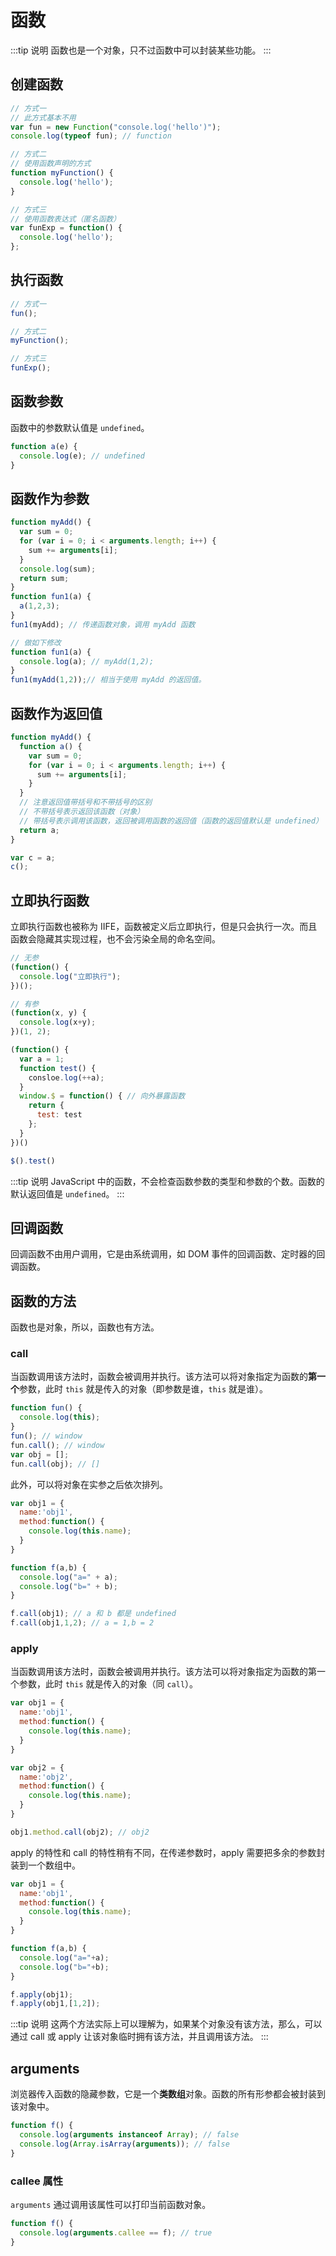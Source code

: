 # 函数

:::tip 说明
函数也是一个对象，只不过函数中可以封装某些功能。 
:::

## 创建函数

```js
// 方式一
// 此方式基本不用
var fun = new Function("console.log('hello')");
console.log(typeof fun); // function

// 方式二
// 使用函数声明的方式
function myFunction() {
  console.log('hello');
}

// 方式三
// 使用函数表达式（匿名函数）
var funExp = function() {
  console.log('hello');
};
```

## 执行函数

```js
// 方式一
fun();

// 方式二
myFunction();

// 方式三
funExp();
```

## 函数参数

函数中的参数默认值是 `undefined`。

```js
function a(e) {
  console.log(e); // undefined
}
```

## 函数作为参数

```js
function myAdd() {
  var sum = 0;
  for (var i = 0; i < arguments.length; i++) {
    sum += arguments[i];
  }
  console.log(sum);
  return sum;
}
function fun1(a) {
  a(1,2,3);
}
fun1(myAdd); // 传递函数对象，调用 myAdd 函数

// 做如下修改
function fun1(a) {
  console.log(a); // myAdd(1,2);
}
fun1(myAdd(1,2));// 相当于使用 myAdd 的返回值。
```

## 函数作为返回值

```js
function myAdd() {
  function a() {
    var sum = 0;
    for (var i = 0; i < arguments.length; i++) {
      sum += arguments[i];
    }
  }
  // 注意返回值带括号和不带括号的区别
  // 不带括号表示返回该函数（对象）
  // 带括号表示调用该函数，返回被调用函数的返回值（函数的返回值默认是 undefined）
  return a;
}

var c = a;
c();
```

## 立即执行函数

立即执行函数也被称为 IIFE，函数被定义后立即执行，但是只会执行一次。而且函数会隐藏其实现过程，也不会污染全局的命名空间。

```js
// 无参
(function() {
  console.log("立即执行");
})();

// 有参
(function(x, y) {
  console.log(x+y);
})(1, 2);
```
```js
(function() {
  var a = 1;
  function test() {
    consloe.log(++a);
  }
  window.$ = function() { // 向外暴露函数
    return {
      test: test
    };
  }
})()

$().test()
```

:::tip 说明
JavaScript 中的函数，不会检查函数参数的类型和参数的个数。函数的默认返回值是 `undefined`。
:::

## 回调函数

回调函数不由用户调用，它是由系统调用，如 DOM 事件的回调函数、定时器的回调函数。

## 函数的方法

函数也是对象，所以，函数也有方法。

### call

当函数调用该方法时，函数会被调用并执行。该方法可以将对象指定为函数的**第一个**参数，此时 `this` 就是传入的对象（即参数是谁，`this` 就是谁）。

```js
function fun() {
  console.log(this);
}
fun(); // window
fun.call(); // window
var obj = [];
fun.call(obj); // []
``` 

此外，可以将对象在实参之后依次排列。

```js
var obj1 = {
  name:'obj1',
  method:function() {
    console.log(this.name);
  }
}

function f(a,b) {
  console.log("a=" + a);
  console.log("b=" + b);
}

f.call(obj1); // a 和 b 都是 undefined
f.call(obj1,1,2); // a = 1,b = 2
```

### apply

当函数调用该方法时，函数会被调用并执行。该方法可以将对象指定为函数的第一个参数，此时 `this` 就是传入的对象（同 `call`）。

```js
var obj1 = {
  name:'obj1',
  method:function() {
    console.log(this.name);
  }
}

var obj2 = {
  name:'obj2',
  method:function() {
    console.log(this.name);
  }
}

obj1.method.call(obj2); // obj2
```

apply 的特性和 call 的特性稍有不同，在传递参数时，apply 需要把多余的参数封装到一个数组中。

```js
var obj1 = {
  name:'obj1',
  method:function() {
    console.log(this.name);
  }
}

function f(a,b) {
  console.log("a="+a);
  console.log("b="+b);
}

f.apply(obj1);
f.apply(obj1,[1,2]);
```

:::tip 说明
这两个方法实际上可以理解为，如果某个对象没有该方法，那么，可以通过 call 或 apply 让该对象临时拥有该方法，并且调用该方法。
:::

## arguments

浏览器传入函数的隐藏参数，它是一个**类数组**对象。函数的所有形参都会被封装到该对象中。

```js
function f() {
  console.log(arguments instanceof Array); // false
  console.log(Array.isArray(arguments)); // false
}
```

### callee 属性

`arguments` 通过调用该属性可以打印当前函数对象。

```js
function f() {
  console.log(arguments.callee == f); // true
}
```
